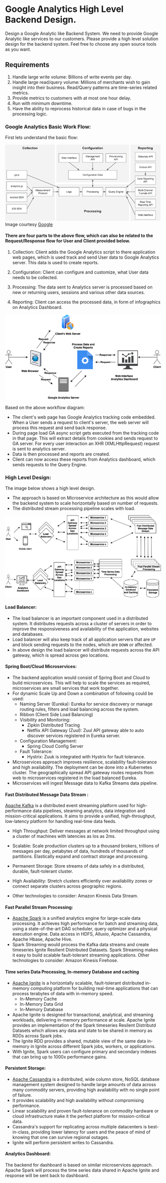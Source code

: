 # Google Analytics High Level Backend Design. 
Design a Google Analytic like Backend System. We need to provide Google Analytic like services to our customers. Please provide a high level solution design for the backend system. Feel free to choose any open source tools as you want.

## Requirements
1. Handle large write volume: Billions of write events per day.
2. Handle large read/query volume: Millions of merchants wish to gain insight into their business. Read/Query patterns are time-series related metrics.
3. Provide metrics to customers with at most one hour delay.
4. Run with minimum downtime.
5. Have the ability to reprocess historical data in case of bugs in the processing logic.

### Google Analytics Basic Work Flow:

First lets understand the basic flow:

![Platform Overview](./design/platformOverview_960.png)
Image courtesy [Google](https://developers.google.com/analytics/devguides/platform/) 

#### There are four parts to the above flow, which can also be related to the Request/Response flow for User and Client provided below.

1. Collection: Client adds the Google Analytics script to there application web pages, which is used track and send User data to Google Analytics server.
This data is used to create reports.

2. Configuration: Client can configure and customize, what User data needs to be collected. 

3. Processing: The data sent to Analytics server is processed based on new or returning users, sessions and various other data sources.

4. Reporting:  Client can access the processed data, in form of infographics on Analytics Dashboard. 
  
![Basic Flow](./design/basicflow.png)

Based on the above workflow diagram:
 - The client's web page has Google Analytics tracking code embedded. When a User sends a request to client's server, the web server will process this request and send back response. 
 - During page load GA async script gets executed from the tracking code in that page. This will extract details from cookies and sends request to GA server. For every user interaction an XHR (XMLHttpRequest) request is sent to analytics server.
 - Data is then processed and reports are created. 
 - Client can now access these reports from Analytics dashboard, which sends requests to the Query Engine. 
 
 ### High Level Design:
 The image below shows a high level design. 
 - The approach is based on Microservice architecture as this would allow the backend system to scale horizontally based on number of requests.
 - The distributed stream processing pipeline scales with load.
 
 ![High Level Flow](./design/highLevelDesign.png)
 
 #### Load Balancer:
-  The load balancer is an important component used in a distributed system. It distributes requests across a cluster of servers in order to improve the responsiveness and availability of the application, websites and databases. 
- Load balancer will also keep track of all application servers that are `UP` and block sending requests to the nodes, which are `DOWN` or affected.
- In above design the load balancer will distribute requests across the API gateway, which is spread across geo locations. 

#### Spring Boot/Cloud Microservices:
- The backend application would consist of Spring Boot and Cloud to build microservices. This will help to scale the services as required, microservices are small services that work together.
- For dynamic Scale Up and Down a combination of following could be used:
  - Naming Server (Eureka): Eureka for service discovery or manage routing rules, filters and load balancing across the system.
  - Ribbon (Client Side Load Balancing) 
  - Visibility and Monitoring:
    - Zipkin Distributed Tracing
    - Netflix API Gateway (Zuul): Zuul API gateway able to auto discover services registered in Eureka server.
  - Configuration Management:
    - Spring Cloud Config Server
  - Fault Tolerance:
    - Hystrix: Zuuk is integrated with Hystrix for fault tolerance.  
- Microservices approach improves resilience, scalability fault-tolerance and high availability. The deployment can be done into a Kubernetes cluster. The geographically spread API gateway routes requests from web to microservices registered in the load balanced Eureka.
- Microservices will ingest Message data to Kafka Streams data pipeline. 

#### Fast Distributed Message Data Stream :
[Apache Kafka](https://kafka.apache.org/) is a distributed event streaming platform used for high-performance data pipelines, steaming analytics, data integration and mission-critical applications. It aims to provide a unified, high-throughput, low-latency platform for handling real-time data feeds.

- High Throughput: Deliver messages at network limited throughput using a cluster of machines with latencies as los as 2ms.

- Scalable: Scale production clusters up to a thousand brokers, trillions of messages per day, petabytes of data, hundreds of thousands of partitions. Elastically expand and contract storage and processing.

- Permanent Storage: Store streams of data safely in a distributed, durable, fault-tolerant cluster.

- High Availability: Stretch clusters efficiently over availability zones or connect separate clusters across geographic regions.
- Other technologies to consider: Amazon Kinesis Data Stream.

#### Fast Parallel Stream Processing:
- [Apache Spark](https://spark.apache.org/streaming/) is a unified analytics engine for large-scale data processing. It achieves high performance for batch and streaming data, using a state-of-the-art DAG scheduler, query optimizer and a physical execution engine. Data access in HDFS, Alluxio, Apache Cassandra, Apache Hbase, Apache Hive. 
- Spark Streaming would process the Kafka data streams and create timeseries Ignite Resilient Distributed Datasets. Spark Streaming makes it easy to build scalable fault-tolerant streaming applications.
Other technologies to consider: Amazon Kinesis Firehose.

#### Time series Data Processing, In-memory Database and caching
- [Apache Ignite](https://ignite.apache.org/) is a horizontally scalable, fault-tolerant distributed in-memory computing platform for building real-time applications that can process terabytes of data with in-memory speed.
    - In-Memory Cache
    - In-Memory Data Grid
    - In-Memory Database
- Apache Ignite is designed for transactional, analytical, and streaming workloads, delivering in-memory performance at scale. Apache Ignite provides an implementation of the Spark timeseries Resilent Distributd Datasets which allows any data and state to be shared in memory as RDDs across Spark jobs. 
- The Ignite RDD provides a shared, mutable view of the same data in-memory in Ignite across different Spark jobs, workers, or applications.
- With Ignite, Spark users can configure primary and secondary indexes that can bring up to 1000x performance gains.

#### Persistent Storage:
- [Apache Cassandra](https://cassandra.apache.org/) is a distributed, wide column store, NoSQL database management system designed to handle large amounts of data across many commodity servers, providing high availability with no single point of failure.
- It provides scalability and high availability without compromising performance.
- Linear scalability and proven fault-tolerance on commodity hardware or cloud infrastructure make it the perfect platform for mission-critical data.
- Cassandra's support for replicating across multiple datacenters is best-in-class, providing lower latency for users and the peace of mind of knowing that one can survive regional outages.
- Ignite will perform persistent writes to Cassandra.

#### Analytics Dashboard:
The backend for dashboard is based on similar microservices approach. Apache Spark  will process the time series data shared in Apache Ignite and response will be sent back to dashboard. 
